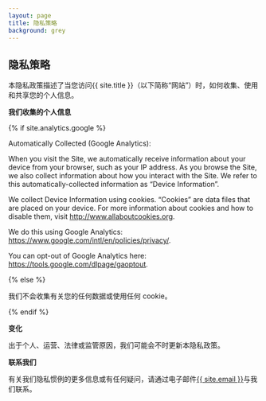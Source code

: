 ```yaml
---
layout: page
title: 隐私策略
background: grey
---
```


<div class="col-lg-12 text-center">
	<h2 class="section-heading text-uppercase">隐私策略</h2>
</div>

本隐私政策描述了当您访问{{ site.title }}（以下简称“网站”）时，如何收集、使用和共享您的个人信息。

**我们收集的个人信息**

{% if site.analytics.google %}

Automatically Collected (Google Analytics):

When you visit the Site, we automatically receive information about your device from your browser, such as your IP address. As you browse the Site, we also collect information about how you interact with the Site. We refer to this automatically-collected information as “Device Information”.

We collect Device Information using cookies. “Cookies” are data files that are placed on your device. For more information about cookies and how to disable them, visit http://www.allaboutcookies.org.

We do this using Google Analytics: <https://www.google.com/intl/en/policies/privacy/>.

You can opt-out of Google Analytics here: <https://tools.google.com/dlpage/gaoptout>.

{% else %}

我们不会收集有关您的任何数据或使用任何 cookie。

{% endif %}

**变化**

出于个人、运营、法律或监管原因，我们可能会不时更新本隐私政策。

**联系我们**

有关我们隐私惯例的更多信息或有任何疑问，请通过电子邮件<a href="mailto:{{ site.email }}">{{ site.email }}</a>与我们联系。

